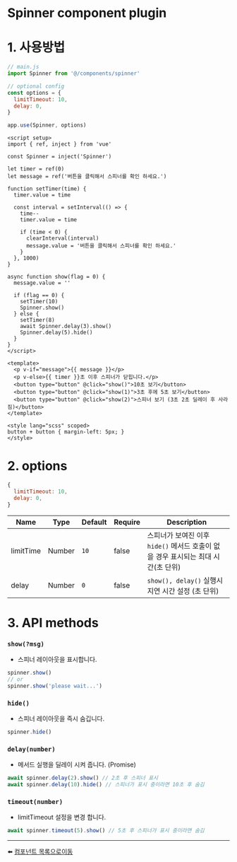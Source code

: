 # Spinner component plugin

# 1. 사용방법
```javascript
// main.js
import Spinner from '@/components/spinner'

// optional config
const options = {
  limitTimeout: 10,
  delay: 0,
}

app.use(Spinner, options)
```

```vue
<script setup>
import { ref, inject } from 'vue'

const Spinner = inject('Spinner')

let timer = ref(0)
let message = ref('버튼을 클릭해서 스피너를 확인 하세요.')

function setTimer(time) {
  timer.value = time

  const interval = setInterval(() => {
    time--
    timer.value = time

    if (time < 0) {
      clearInterval(interval)
      message.value = '버튼을 클릭해서 스피너를 확인 하세요.'
    }
  }, 1000)
}

async function show(flag = 0) {
  message.value = ''

  if (flag == 0) {
    setTimer(10)
    Spinner.show()
  } else {
    setTimer(8)
    await Spinner.delay(3).show()
    Spinner.delay(5).hide()
  }
}
</script>

<template>
  <p v-if="message">{{ message }}</p>
  <p v-else>{{ timer }}초 이후 스피너가 닫힙니다.</p>
  <button type="button" @click="show()">10초 보기</button>
  <button type="button" @click="show(1)">3초 후에 5초 보기</button>
  <button type="button" @click="show(2)">스피너 보기 (3초 2초 딜레이 후 사라짐)</button>
</template>

<style lang="scss" scoped>
button + button { margin-left: 5px; }
</style>
```

# 2. options
```javascript
{
  limitTimeout: 10,
  delay: 0,
}
```
| Name | Type | Default | Require | Description |
|-------|---- |---------|---------|-------------|
| limitTime | Number | <code>10</code> | false | 스피너가 보여진 이후 <code>hide()</code> 메서드 호출이 없을 경우 표시되는 최대 시간(초 단위) |
| delay | Number | <code>0</code> | false | <code>show(), delay()</code> 실행시 지연 시간 설정 (초 단위) |

# 3. API methods
### <code>show(?msg)</code>
* 스피너 레이아웃을 표시합니다.
```javascript
spinner.show()
// or
spinner.show('please wait...')
```

### <code>hide()</code>
* 스피너 레이아웃을 즉시 숨깁니다.
```javascript
spinner.hide()
```

### <code>delay(number)</code>
* 메서드 실행을 딜레이 시켜 줍니다. (Promise)
```javascript
await spinner.delay(2).show() // 2초 후 스피너 표시
await spinner.delay(10).hide() // 스피너가 표시 중이라면 10초 후 숨김
```

### <code>timeout(number)</code>
* limitTimeout 설정을 변경 합니다.
```javascript
await spinner.timeout(5).show() // 5초 후 스피너가 표시 중이라면 숨김
```

---

:arrow_left: [컴포넌트 목록으로이동](https://github.com/dream-insight/vue3/tree/main/src)